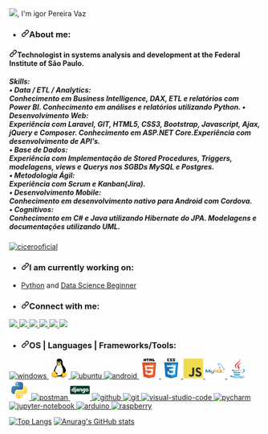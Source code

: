 <div class="Box-body p-4">
    <img src="https://camo.githubusercontent.com/e8e7b06ecf583bc040eb60e44eb5b8e0ecc5421320a92929ce21522dbc34c891/68747470733a2f2f6d656469612e67697068792e636f6d2f6d656469612f6876524a434c467a6361737252346961377a2f67697068792e676966" width="25px" data-canonical-src="https://media.giphy.com/media/hvRJCLFzcasrR4ia7z/giphy.gif" style="max-width: 100%;"></a>, I'm igor Pereira Vaz</h3>
<ul>
<li>
<h3><a id="user-content-about-me" class="anchor" aria-hidden="true" href="#about-me"><svg class="octicon octicon-link" viewBox="0 0 16 16" version="1.1" width="16" height="16" aria-hidden="true"><path fill-rule="evenodd" d="M7.775 3.275a.75.75 0 001.06 1.06l1.25-1.25a2 2 0 112.83 2.83l-2.5 2.5a2 2 0 01-2.83 0 .75.75 0 00-1.06 1.06 3.5 3.5 0 004.95 0l2.5-2.5a3.5 3.5 0 00-4.95-4.95l-1.25 1.25zm-4.69 9.64a2 2 0 010-2.83l2.5-2.5a2 2 0 012.83 0 .75.75 0 001.06-1.06 3.5 3.5 0 00-4.95 0l-2.5 2.5a3.5 3.5 0 004.95 4.95l1.25-1.25a.75.75 0 00-1.06-1.06l-1.25 1.25a2 2 0 01-2.83 0z"></path></svg></a><strong>About me:</strong></h3>
</li>
</ul>
<h4 align="left "><a id="user-content-bachelor-of-information-systems-with-5-years-of-experience-in-digital-manufacturing-technologies-and-fab-labs-by-the-public-network-of-laboratories-fab-lab-livre-sp-i-am-passionate-about-learning-and-using-technology-always-looking-for-new-knowledge-and-challenges-currently-i-venture-with-arduino-raspberry-robotics-data-and-ai" class="anchor" aria-hidden="true" href="#bachelor-of-information-systems-with-5-years-of-experience-in-digital-manufacturing-technologies-and-fab-labs-by-the-public-network-of-laboratories-fab-lab-livre-sp-i-am-passionate-about-learning-and-using-technology-always-looking-for-new-knowledge-and-challenges-currently-i-venture-with-arduino-raspberry-robotics-data-and-ai"><svg class="octicon octicon-link" viewBox="0 0 16 16" version="1.1" width="16" height="16" aria-hidden="true"><path fill-rule="evenodd" d="M7.775 3.275a.75.75 0 001.06 1.06l1.25-1.25a2 2 0 112.83 2.83l-2.5 2.5a2 2 0 01-2.83 0 .75.75 0 00-1.06 1.06 3.5 3.5 0 004.95 0l2.5-2.5a3.5 3.5 0 00-4.95-4.95l-1.25 1.25zm-4.69 9.64a2 2 0 010-2.83l2.5-2.5a2 2 0 012.83 0 .75.75 0 001.06-1.06 3.5 3.5 0 00-4.95 0l-2.5 2.5a3.5 3.5 0 004.95 4.95l1.25-1.25a.75.75 0 00-1.06-1.06l-1.25 1.25a2 2 0 01-2.83 0z"></path></svg></a>Technologist in systems analysis and development at the Federal Institute of São Paulo.</h4>
<h5>
Skills:<br>
• Data / ETL / Analytics:<br>
Conhecimento em Business Intelligence, DAX, ETL e relatórios com Power BI. Conhecimento em análises e relatórios utilizando Python.
• Desenvolvimento Web:<br>
Experiência com Laravel, GIT, HTML5, CSS3, Bootstrap, Javascript, Ajax, jQuery e Composer. Conhecimento em ASP.NET Core.Experiência com desenvolvimento de API’s.<br>
• Base de Dados:<br>
Experiência com Implementação de Stored Procedures, Triggers, modelagens, views e Querys nos SGBDs MySQL e Postgres.<br>
• Metodologia Ágil:<br>
Experiência com Scrum e Kanban(Jira).<br>
• Desenvolvimento Mobile:<br>
Conhecimento em desenvolvimento nativo para Android com Cordova.<br>
• Cognitivos:<br>
Conhecimento em C# e Java utilizando Hibernate do JPA. Modelagens e documentações utilizando UML.<br></h4>
<p align="left"> <a target="_blank" rel="noopener noreferrer" href="https://camo.githubusercontent.com/3a6e96d73b75de83aa38f5c8c80a065026d64edae5e4e668dd9f2ff33f51b244/68747470733a2f2f6b6f6d617265762e636f6d2f67687076632f3f757365726e616d653d63696365726f6f66696369616c266c6162656c3d50726f66696c65253230766965777326636f6c6f723d306537356236267374796c653d666c6174"><img src="https://camo.githubusercontent.com/3a6e96d73b75de83aa38f5c8c80a065026d64edae5e4e668dd9f2ff33f51b244/68747470733a2f2f6b6f6d617265762e636f6d2f67687076632f3f757365726e616d653d63696365726f6f66696369616c266c6162656c3d50726f66696c65253230766965777326636f6c6f723d306537356236267374796c653d666c6174" alt="cicerooficial" data-canonical-src="https://komarev.com/ghpvc/?username=cicerooficial&amp;label=Profile%20views&amp;color=0e75b6&amp;style=flat" style="max-width: 100%;"></a> </p>
<ul>
<li>
<h3><a id="user-content-i-am-currently-working-on" class="anchor" aria-hidden="true" href="#i-am-currently-working-on"><svg class="octicon octicon-link" viewBox="0 0 16 16" version="1.1" width="16" height="16" aria-hidden="true"><path fill-rule="evenodd" d="M7.775 3.275a.75.75 0 001.06 1.06l1.25-1.25a2 2 0 112.83 2.83l-2.5 2.5a2 2 0 01-2.83 0 .75.75 0 00-1.06 1.06 3.5 3.5 0 004.95 0l2.5-2.5a3.5 3.5 0 00-4.95-4.95l-1.25 1.25zm-4.69 9.64a2 2 0 010-2.83l2.5-2.5a2 2 0 012.83 0 .75.75 0 001.06-1.06 3.5 3.5 0 00-4.95 0l-2.5 2.5a3.5 3.5 0 004.95 4.95l1.25-1.25a.75.75 0 00-1.06-1.06l-1.25 1.25a2 2 0 01-2.83 0z"></path></svg></a><strong>I am currently working on:</strong></h3>
</li>
</ul>
<ul>
<li><a href="https://github.com/cicerooficial/curso_Python3">Python</a> and <a href="https://github.com/cicerooficial/curso_MENTORAMA_Data_Science_Beginner">Data Science Beginner</a></li>
</ul>
<ul>
<li>
<h3><a id="user-content-connect-with-me" class="anchor" aria-hidden="true" href="#connect-with-me"><svg class="octicon octicon-link" viewBox="0 0 16 16" version="1.1" width="16" height="16" aria-hidden="true"><path fill-rule="evenodd" d="M7.775 3.275a.75.75 0 001.06 1.06l1.25-1.25a2 2 0 112.83 2.83l-2.5 2.5a2 2 0 01-2.83 0 .75.75 0 00-1.06 1.06 3.5 3.5 0 004.95 0l2.5-2.5a3.5 3.5 0 00-4.95-4.95l-1.25 1.25zm-4.69 9.64a2 2 0 010-2.83l2.5-2.5a2 2 0 012.83 0 .75.75 0 001.06-1.06 3.5 3.5 0 00-4.95 0l-2.5 2.5a3.5 3.5 0 004.95 4.95l1.25-1.25a.75.75 0 00-1.06-1.06l-1.25 1.25a2 2 0 01-2.83 0z"></path></svg></a><strong>Connect with me:</strong></h3>
</li>
</ul>
<p align="left">
  <a href="mailto:cicerooficial@gmail.com?">
    <img src="https://camo.githubusercontent.com/571384769c09e0c66b45e39b5be70f68f552db3e2b2311bc2064f0d4a9f5983b/68747470733a2f2f696d672e736869656c64732e696f2f62616467652f476d61696c2d4431343833363f7374796c653d666f722d7468652d6261646765266c6f676f3d676d61696c266c6f676f436f6c6f723d7768697465" data-canonical-src="https://img.shields.io/badge/Gmail-D14836?style=for-the-badge&amp;logo=gmail&amp;logoColor=white" style="max-width: 100%;">
  </a>
  <a href="https://linkedin.com/in/cicero-henrique-santos/" rel="nofollow">
    <img src="https://camo.githubusercontent.com/a80d00f23720d0bc9f55481cfcd77ab79e141606829cf16ec43f8cacc7741e46/68747470733a2f2f696d672e736869656c64732e696f2f62616467652f4c696e6b6564496e2d3030373742353f7374796c653d666f722d7468652d6261646765266c6f676f3d6c696e6b6564696e266c6f676f436f6c6f723d7768697465" data-canonical-src="https://img.shields.io/badge/LinkedIn-0077B5?style=for-the-badge&amp;logo=linkedin&amp;logoColor=white" style="max-width: 100%;">
  </a>  
  <a href="https://www.instagram.com/c_hoficial/" rel="nofollow">
    <img src="https://camo.githubusercontent.com/b3d4671768bd0f9b6c8f410a25a96e0c5a4d135208d8910461e986f97e7985ab/68747470733a2f2f696d672e736869656c64732e696f2f62616467652f496e7374616772616d2d4534343035463f7374796c653d666f722d7468652d6261646765266c6f676f3d696e7374616772616d266c6f676f436f6c6f723d7768697465" data-canonical-src="https://img.shields.io/badge/Instagram-E4405F?style=for-the-badge&amp;logo=instagram&amp;logoColor=white" style="max-width: 100%;">
  </a>
  <a href="https://www.youtube.com/channel/UCi23a3VJwS6pWJvxyKaeZGQ" rel="nofollow">
    <img src="https://camo.githubusercontent.com/d79c5549652f9c7690992eb49571d216a70a480681561cbd93bfbfc77c491e54/68747470733a2f2f696d672e736869656c64732e696f2f62616467652f596f75547562652d4646303030303f7374796c653d666f722d7468652d6261646765266c6f676f3d796f7574756265266c6f676f436f6c6f723d7768697465" data-canonical-src="https://img.shields.io/badge/YouTube-FF0000?style=for-the-badge&amp;logo=youtube&amp;logoColor=white" style="max-width: 100%;">
  </a>
  <a href="https://www.behance.net/ccerohenrique" rel="nofollow">
    <img src="https://camo.githubusercontent.com/79fb0e5205ba03746dae8d3b42123a6b327e9a6bfc3b27bc5f5845631114490c/68747470733a2f2f696d672e736869656c64732e696f2f62616467652f2d426568616e63652d626c75653f7374796c653d666f722d7468652d6261646765266c6f676f3d626568616e6365266c6f676f436f6c6f723d7768697465" data-canonical-src="https://img.shields.io/badge/-Behance-blue?style=for-the-badge&amp;logo=behance&amp;logoColor=white" style="max-width: 100%;">
  </a>  
  <a href="https://www.kaggle.com/cicerohenrique" rel="nofollow">
    <img src="https://camo.githubusercontent.com/3ca180624670f11a5818114d4ff65323461da0f91d94775f28d740ed228a8ece/68747470733a2f2f696d672e736869656c64732e696f2f62616467652f4b6167676c652d3239363266663f7374796c653d666f722d7468652d6261646765266c6f676f3d6b6167676c65266c6f676f436f6c6f723d7768697465" data-canonical-src="https://img.shields.io/badge/Kaggle-2962ff?style=for-the-badge&amp;logo=kaggle&amp;logoColor=white" style="max-width: 100%;">
  </a> 
</p><ul>
<li>
<h3><a id="user-content-os--languages--frameworkstools" class="anchor" aria-hidden="true" href="#os--languages--frameworkstools"><svg class="octicon octicon-link" viewBox="0 0 16 16" version="1.1" width="16" height="16" aria-hidden="true"><path fill-rule="evenodd" d="M7.775 3.275a.75.75 0 001.06 1.06l1.25-1.25a2 2 0 112.83 2.83l-2.5 2.5a2 2 0 01-2.83 0 .75.75 0 00-1.06 1.06 3.5 3.5 0 004.95 0l2.5-2.5a3.5 3.5 0 00-4.95-4.95l-1.25 1.25zm-4.69 9.64a2 2 0 010-2.83l2.5-2.5a2 2 0 012.83 0 .75.75 0 001.06-1.06 3.5 3.5 0 00-4.95 0l-2.5 2.5a3.5 3.5 0 004.95 4.95l1.25-1.25a.75.75 0 00-1.06-1.06l-1.25 1.25a2 2 0 01-2.83 0z"></path></svg></a><strong>OS | Languages | Frameworks/Tools:</strong></h3>
</li>
</ul>
<p align="left">
  <a href="https://www.microsoft.com/pt-br/windows/" rel="nofollow"> <img src="https://camo.githubusercontent.com/073d59ec60e56b9c96fd6059dbebdece5ff17ba57676abcc034fd3f6bb520654/68747470733a2f2f696d6167652e666c617469636f6e2e636f6d2f69636f6e732f706e672f3531322f3733322f3733323232312e706e67" alt="windows" width="40" height="40" data-canonical-src="https://image.flaticon.com/icons/png/512/732/732221.png" style="max-width: 100%;"> </a>
  <a href="https://www.linux.org/" rel="nofollow"> <img src="https://raw.githubusercontent.com/devicons/devicon/master/icons/linux/linux-original.svg" alt="linux" width="40" height="40" style="max-width: 100%;"> </a>
  <a href="https://ubuntu.com/" rel="nofollow"> <img src="https://camo.githubusercontent.com/42f21fbca7b937e950a46deab65cdf967e62f7b0fc18753fde60fb12f43a343d/68747470733a2f2f7365656b6c6f676f2e636f6d2f696d616765732f552f7562756e74752d6c6f676f2d384644454336413037422d7365656b6c6f676f2e636f6d2e706e67" alt="ubuntu" width="40" height="40" data-canonical-src="https://seeklogo.com/images/U/ubuntu-logo-8FDEC6A07B-seeklogo.com.png" style="max-width: 100%;"> </a>
  <a href="https://developer.android.com" rel="nofollow"> <img src="https://camo.githubusercontent.com/248878e2eab7b3a8054288483216b751e6c319d4822bb28260b12fbc6058caa1/68747470733a2f2f69636f6e6170652e636f6d2f77702d636f6e74656e742f66696c65732f6e642f33333732392f7376672f616e64726f69642d6c6f676f6d61726b2e737667" alt="android" width="40" height="40" data-canonical-src="https://iconape.com/wp-content/files/nd/33729/svg/android-logomark.svg" style="max-width: 100%;"> </a>
  <a href="https://www.w3.org/html/" rel="nofollow"> <img src="https://raw.githubusercontent.com/devicons/devicon/master/icons/html5/html5-original-wordmark.svg" alt="html5" width="40" height="40" style="max-width: 100%;"> </a>
  <a href="https://www.w3schools.com/css/" rel="nofollow"> <img src="https://raw.githubusercontent.com/devicons/devicon/master/icons/css3/css3-original-wordmark.svg" alt="css3" width="40" height="40" style="max-width: 100%;"> </a>
  <a href="https://developer.mozilla.org/en-US/docs/Web/JavaScript" rel="nofollow"> <img src="https://raw.githubusercontent.com/devicons/devicon/master/icons/javascript/javascript-original.svg" alt="javascript" width="40" height="40" style="max-width: 100%;"> </a>
  <a href="https://www.mysql.com/" rel="nofollow"> <img src="https://raw.githubusercontent.com/devicons/devicon/master/icons/mysql/mysql-original-wordmark.svg" alt="mysql" width="40" height="40" style="max-width: 100%;"> </a>
  <a href="https://www.java.com" rel="nofollow"> <img src="https://raw.githubusercontent.com/devicons/devicon/master/icons/java/java-original.svg" alt="java" width="40" height="40" style="max-width: 100%;"> </a>
  <a href="https://www.python.org" rel="nofollow"> <img src="https://raw.githubusercontent.com/devicons/devicon/master/icons/python/python-original.svg" alt="python" width="40" height="40" style="max-width: 100%;"> </a>
  <a href="https://postman.com" rel="nofollow"> <img src="https://camo.githubusercontent.com/93b32389bf746009ca2370de7fe06c3b5146f4c99d99df65994f9ced0ba41685/68747470733a2f2f7777772e766563746f726c6f676f2e7a6f6e652f6c6f676f732f676574706f73746d616e2f676574706f73746d616e2d69636f6e2e737667" alt="postman" width="40" height="40" data-canonical-src="https://www.vectorlogo.zone/logos/getpostman/getpostman-icon.svg" style="max-width: 100%;"> </a>
  <a href="https://www.djangoproject.com/" rel="nofollow"> <img src="https://raw.githubusercontent.com/devicons/devicon/master/icons/django/django-original.svg" alt="django" width="40" height="40" style="max-width: 100%;"> </a>
  <a href="https://github.com/"> <img src="https://camo.githubusercontent.com/ac28190b3bdb446d46b2760854ecec42927bd2ae802d0729c6b0e72449b56082/68747470733a2f2f6769746875622e6769746875626173736574732e636f6d2f696d616765732f6d6f64756c65732f6c6f676f735f706167652f4769744875622d4d61726b2e706e67" alt="github" width="40" height="40" data-canonical-src="https://github.githubassets.com/images/modules/logos_page/GitHub-Mark.png" style="max-width: 100%;"> </a>
  <a href="https://git-scm.com/" rel="nofollow"> <img src="https://camo.githubusercontent.com/fbfcb9e3dc648adc93bef37c718db16c52f617ad055a26de6dc3c21865c3321d/68747470733a2f2f7777772e766563746f726c6f676f2e7a6f6e652f6c6f676f732f6769742d73636d2f6769742d73636d2d69636f6e2e737667" alt="git" width="40" height="40" data-canonical-src="https://www.vectorlogo.zone/logos/git-scm/git-scm-icon.svg" style="max-width: 100%;"> </a>
  <a href="https://code.visualstudio.com/" rel="nofollow"> <img src="https://camo.githubusercontent.com/8d7e6cb87b7ad6097ae3f2c7525397f86873951a498d7007a51879c57d78a82b/68747470733a2f2f75706c6f61642e77696b696d656469612e6f72672f77696b6970656469612f636f6d6d6f6e732f7468756d622f322f32642f56697375616c5f53747564696f5f436f64655f312e31385f69636f6e2e7376672f3132303070782d56697375616c5f53747564696f5f436f64655f312e31385f69636f6e2e7376672e706e67" alt="visual-studio-code" width="40" height="40" data-canonical-src="https://upload.wikimedia.org/wikipedia/commons/thumb/2/2d/Visual_Studio_Code_1.18_icon.svg/1200px-Visual_Studio_Code_1.18_icon.svg.png" style="max-width: 100%;"> </a>
  <a href="https://www.jetbrains.com/pt-br/pycharm/" rel="nofollow"> <img src="https://camo.githubusercontent.com/7cd97bc8cd21ac81d7a69f8041e7b85f4080380590592f0a7b831f9843e9a23c/68747470733a2f2f75706c6f61642e77696b696d656469612e6f72672f77696b6970656469612f636f6d6d6f6e732f312f31642f5079436861726d5f49636f6e2e737667" alt="pycharm" width="40" height="40" data-canonical-src="https://upload.wikimedia.org/wikipedia/commons/1/1d/PyCharm_Icon.svg" style="max-width: 100%;"> </a>
  <a href="https://jupyter.org/" rel="nofollow"> <img src="https://camo.githubusercontent.com/b4c7fe83bbacdaa2ccef1d215bd6a6cf8ed28b9131c286c68f5332f582247034/68747470733a2f2f75706c6f61642e77696b696d656469612e6f72672f77696b6970656469612f636f6d6d6f6e732f332f33382f4a7570797465725f6c6f676f2e737667" alt="jupyter-notebook" width="40" height="40" data-canonical-src="https://upload.wikimedia.org/wikipedia/commons/3/38/Jupyter_logo.svg" style="max-width: 100%;"> </a>
  <a href="https://www.arduino.cc/" rel="nofollow"> <img src="https://camo.githubusercontent.com/b3a1cdd20d0f308634ddd4598cdaa729c2d77047f51e66fa7206b9b4bac94c23/68747470733a2f2f63646e2e776f726c64766563746f726c6f676f2e636f6d2f6c6f676f732f61726475696e6f2d312e737667" alt="arduino" width="40" height="40" data-canonical-src="https://cdn.worldvectorlogo.com/logos/arduino-1.svg" style="max-width: 100%;"> </a>
  <a href="https://www.raspberrypi.org/" rel="nofollow"> <img src="https://camo.githubusercontent.com/b37584a8a7eaff2328214f8ea6321e0fc8fe9c875faaf0d5d1d88e48dbb994b1/68747470733a2f2f63646e2e776f726c64766563746f726c6f676f2e636f6d2f6c6f676f732f7261737062657272792d70692e737667" alt="raspberry" width="40" height="40" data-canonical-src="https://cdn.worldvectorlogo.com/logos/raspberry-pi.svg" style="max-width: 100%;"> </a>
</p><p><a href="https://github.com/cicerooficial/github-readme-stats"><img src="https://camo.githubusercontent.com/70ad39488565796db78e129bc68f01d106ae845e7678dd393f3f9e378674338b/68747470733a2f2f6769746875622d726561646d652d73746174732e76657263656c2e6170702f6170692f746f702d6c616e67732f3f757365726e616d653d63696365726f6f66696369616c266c61796f75743d636f6d70616374" alt="Top Langs" data-canonical-src="https://github-readme-stats.vercel.app/api/top-langs/?username=cicerooficial&amp;layout=compact" style="max-width: 100%;"></a>
<a target="_blank" rel="noopener noreferrer" href="https://camo.githubusercontent.com/569b382a2360ecf475e8f1bb9de51f0cc5905bf164edea93516423d6639e8c5a/68747470733a2f2f6769746875622d726561646d652d73746174732e76657263656c2e6170702f6170693f757365726e616d653d63696365726f6f66696369616c2673686f775f69636f6e733d74727565267468656d653d616c676f6c6961"><img src="https://camo.githubusercontent.com/569b382a2360ecf475e8f1bb9de51f0cc5905bf164edea93516423d6639e8c5a/68747470733a2f2f6769746875622d726561646d652d73746174732e76657263656c2e6170702f6170693f757365726e616d653d63696365726f6f66696369616c2673686f775f69636f6e733d74727565267468656d653d616c676f6c6961" alt="Anurag's GitHub stats" data-canonical-src="https://github-readme-stats.vercel.app/api?username=cicerooficial&amp;show_icons=true&amp;theme=algolia" style="max-width: 100%;"></a></p>
</article>
  </div>
